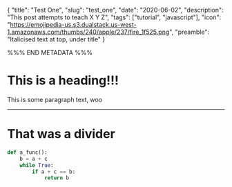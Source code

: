 {
    "title": "Test One",
    "slug": "test_one",
    "date": "2020-06-02",
    "description": "This post attempts to teach X Y Z",
    "tags": ["tutorial", "javascript"],
    "icon": "https://emojipedia-us.s3.dualstack.us-west-1.amazonaws.com/thumbs/240/apple/237/fire_1f525.png",
    "preamble": "Italicised text at top, under title"
}

%%% END METADATA %%%

# This is a heading!!!

This is some paragraph text, woo

-----

# That was a divider

```python
def a_func():
    b = a + c
    while True:
        if a + c == b:
            return b
```